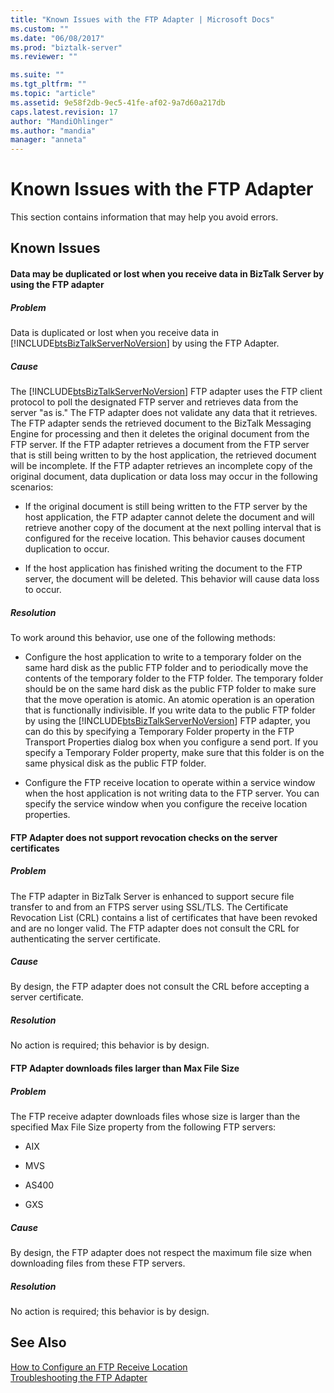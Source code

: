 ```yaml
---
title: "Known Issues with the FTP Adapter | Microsoft Docs"
ms.custom: ""
ms.date: "06/08/2017"
ms.prod: "biztalk-server"
ms.reviewer: ""

ms.suite: ""
ms.tgt_pltfrm: ""
ms.topic: "article"
ms.assetid: 9e58f2db-9ec5-41fe-af02-9a7d60a217db
caps.latest.revision: 17
author: "MandiOhlinger"
ms.author: "mandia"
manager: "anneta"
---
```

# Known Issues with the FTP Adapter
This section contains information that may help you avoid errors.  
  
## Known Issues  
  
#### Data may be duplicated or lost when you receive data in BizTalk Server by using the FTP adapter  
  
##### Problem  
 Data is duplicated or lost when you receive data in [!INCLUDE[btsBizTalkServerNoVersion](../includes/btsbiztalkservernoversion-md.md)] by using the FTP Adapter.  
  
##### Cause  
 The [!INCLUDE[btsBizTalkServerNoVersion](../includes/btsbiztalkservernoversion-md.md)] FTP adapter uses the FTP client protocol to poll the designated FTP server and retrieves data from the server "as is." The FTP adapter does not validate any data that it retrieves. The FTP adapter sends the retrieved document to the BizTalk Messaging Engine for processing and then it deletes the original document from the FTP server. If the FTP adapter retrieves a document from the FTP server that is still being written to by the host application, the retrieved document will be incomplete. If the FTP adapter retrieves an incomplete copy of the original document, data duplication or data loss may occur in the following scenarios:  
  
-   If the original document is still being written to the FTP server by the host application, the FTP adapter cannot delete the document and will retrieve another copy of the document at the next polling interval that is configured for the receive location. This behavior causes document duplication to occur.  
  
-   If the host application has finished writing the document to the FTP server, the document will be deleted. This behavior will cause data loss to occur.  
  
##### Resolution  
 To work around this behavior, use one of the following methods:  
  
- Configure the host application to write to a temporary folder on the same hard disk as the public FTP folder and to periodically move the contents of the temporary folder to the FTP folder. The temporary folder should be on the same hard disk as the public FTP folder to make sure that the move operation is atomic. An atomic operation is an operation that is functionally indivisible. If you write data to the public FTP folder by using the [!INCLUDE[btsBizTalkServerNoVersion](../includes/btsbiztalkservernoversion-md.md)] FTP adapter, you can do this by specifying a Temporary Folder property in the FTP Transport Properties dialog box when you configure a send port. If you specify a Temporary Folder property, make sure that this folder is on the same physical disk as the public FTP folder.  
  
- Configure the FTP receive location to operate within a service window when the host application is not writing data to the FTP server. You can specify the service window when you configure the receive location properties.  
  
#### FTP Adapter does not support revocation checks on the server certificates  
  
##### Problem  
 The FTP adapter in BizTalk Server is enhanced to support secure file transfer to and from an FTPS server using SSL/TLS. The Certificate Revocation List (CRL) contains a list of certificates that have been revoked and are no longer valid. The FTP adapter does not consult the CRL for authenticating the server certificate.  
  
##### Cause  
 By design, the FTP adapter does not consult the CRL before accepting a server certificate.  
  
##### Resolution  
 No action is required; this behavior is by design.  
  
#### FTP Adapter downloads files larger than Max File Size  
  
##### Problem  
 The FTP receive adapter downloads files whose size is larger than the specified Max File Size property from the following FTP servers:  
  
-   AIX  
  
-   MVS  
  
-   AS400  
  
-   GXS  
  
##### Cause  
 By design, the FTP adapter does not respect the maximum file size when downloading files from these FTP servers.  
  
##### Resolution  
 No action is required; this behavior is by design.  
  
## See Also  
 [How to Configure an FTP Receive Location](https://msdn.microsoft.com/library/1d8fde35-f787-4a5e-a8bd-8c418d0f75c3)   
 [Troubleshooting the FTP Adapter](../core/troubleshooting-the-ftp-adapter.md)